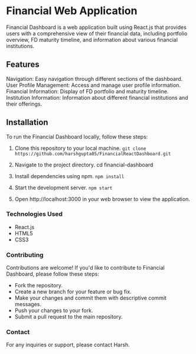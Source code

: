 # Financial Web Application

 Financial Dashboard is a web application built using React.js that provides users with a comprehensive view of their financial data, including portfolio overview, FD maturity timeline, and information about various financial institutions.

## Features
Navigation: Easy navigation through different sections of the dashboard.
User Profile Management: Access and manage user profile information.
Financial Information: Display of FD portfolio and maturity timeline.
Institution Information: Information about different financial institutions and their offerings.

## Installation
To run the Financial Dashboard locally, follow these steps:
1. Clone this repository to your local machine.
`git clone https://github.com/harshgupta05/FinancialReactDashboard.git`

2. Navigate to the project directory.
cd financial-dashboard

3. Install dependencies using npm.
`npm install`

4. Start the development server.
`npm start`

5. Open http://localhost:3000 in your web browser to view the application.

### Technologies Used
- React.js
- HTML5
- CSS3

### Contributing
Contributions are welcome! If you'd like to contribute to Financial Dashboard, please follow these steps:
- Fork the repository.
- Create a new branch for your feature or bug fix.
- Make your changes and commit them with descriptive commit messages.
- Push your changes to your fork.
- Submit a pull request to the main repository.

### Contact
For any inquiries or support, please contact Harsh.
